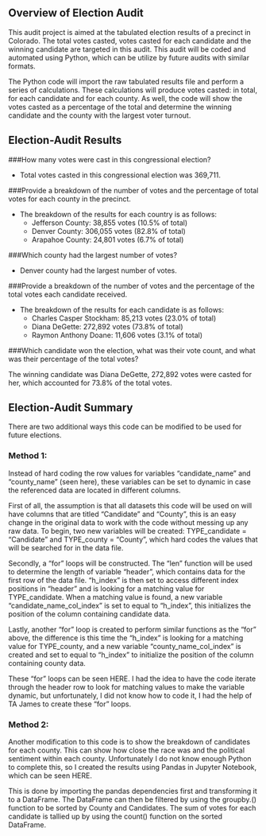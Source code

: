 ## Overview of Election Audit

This audit project is aimed at the tabulated election results of a precinct in Colorado. The total votes casted, votes casted for each candidate and the winning candidate are targeted in this audit. This audit will be coded and automated using Python, which can be utilize by future audits with similar formats. 

The Python code will import the raw tabulated results file and perform a series of calculations. These calculations will produce votes casted: in total, for each candidate and for each county. As well, the code will show the votes casted as a percentage of the total and determine the winning candidate and the county with the largest voter turnout. 

## Election-Audit Results

###How many votes were cast in this congressional election?
- Total votes casted in this congressional election was 369,711. 


###Provide a breakdown of the number of votes and the percentage of total votes for each county in the precinct.

- The breakdown of the results for each country is as follows:
	- Jefferson County: 38,855 votes (10.5% of total)
	- Denver County: 306,055 votes (82.8% of total)
	- Arapahoe County: 24,801 votes (6.7% of total)


###Which county had the largest number of votes?

- Denver county had the largest number of votes.


###Provide a breakdown of the number of votes and the percentage of the total votes each candidate received.

- The breakdown of the results for each candidate is as follows:
	- Charles Casper Stockham: 85,213 votes (23.0% of total)
	- Diana DeGette: 272,892 votes (73.8% of total)
	- Raymon Anthony Doane: 11,606 votes (3.1% of total)


###Which candidate won the election, what was their vote count, and what was their percentage of the total votes?

The winning candidate was Diana DeGette, 272,892 votes were casted for her, which accounted for 73.8% of the total votes. 


##  Election-Audit Summary

There are two additional ways this code can be modified to be used for future elections. 
### Method 1:
Instead of hard coding the row values for variables “candidate_name” and “county_name” (seen here), these variables can be set to dynamic in case the referenced data are located in different columns. 

First of all, the assumption is that all datasets this code will be used on will have columns that are titled “Candidate” and “County”, this is an easy change in the original data to work with the code without messing up any raw data.  To begin, two new variables will be created: TYPE_candidate = “Candidate” and TYPE_county = “County”, which hard codes the values that will be searched for in the data file. 

Secondly, a “for” loops will be constructed. The “len” function will be used to determine the length of variable “header”, which contains data for the first row of the data file. “h_index” is then set to access different index positions in “header” and is looking for a matching value for TYPE_candidate. When a matching value is found, a new variable “candidate_name_col_index” is set to equal to “h_index”, this initializes the position of the column containing candidate data. 

Lastly, another “for” loop is created to perform similar functions as the “for” above, the difference is this time the “h_index” is looking for a matching value for TYPE_county, and a new variable “county_name_col_index” is created and set to equal to “h_index” to initialize the position of the column containing county data. 

These “for” loops can be seen HERE. I had the idea to have the code iterate through the header row to look for matching values to make the variable dynamic, but unfortunately, I did not know how to code it, I had the help of TA James to create these “for” loops. 

### Method 2:
Another modification to this code is to show the breakdown of candidates for each county. This can show how close the race was and the political sentiment within each county. Unfortunately I do not know enough Python to complete this, so I created the results using Pandas in Jupyter Notebook, which can be seen HERE. 

This is done by importing the pandas dependencies first and transforming it to a DataFrame. The DataFrame can then be filtered by using the groupby.() function to be sorted by County and Candidates. The sum of votes for each candidate is tallied up by using the count() function on the sorted DataFrame. 

